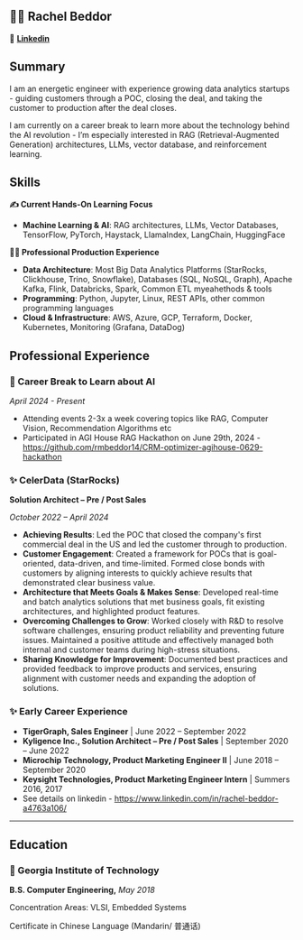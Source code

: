 ## 👩‍💻 Rachel Beddor

🔗 [**Linkedin**](https://www.linkedin.com/in/rachel-beddor-a4763a106/) 

## Summary

I am an energetic engineer with experience growing data analytics startups - guiding customers through a POC, closing the deal, and taking the customer to production after the deal closes. 

I am currently on a career break to learn more about the technology behind the AI revolution - I’m especially interested in RAG (Retrieval-Augmented Generation) architectures, LLMs, vector database, and reinforcement learning. 

## Skills

**✍️ Current Hands-On Learning Focus**

- **Machine Learning & AI**: RAG architectures, LLMs, Vector Databases, TensorFlow, PyTorch, Haystack, LlamaIndex, LangChain, HuggingFace

**👩‍🔧 Professional Production Experience**

- **Data Architecture**: Most Big Data Analytics Platforms (StarRocks, Clickhouse, Trino, Snowflake), Databases (SQL, NoSQL, Graph), Apache Kafka, Flink, Databricks, Spark, Common ETL myeahethods & tools
- **Programming**: Python, Jupyter, Linux, REST APIs, other common programming languages
- **Cloud & Infrastructure**: AWS, Azure, GCP, Terraform, Docker, Kubernetes, Monitoring (Grafana, DataDog)

## Professional Experience

### 🚀 Career Break to Learn about AI

*April 2024 - Present*

- Attending events 2-3x a week covering topics like RAG, Computer Vision, Recommendation Algorithms etc
- Participated in AGI House RAG Hackathon on June 29th, 2024 - https://github.com/rmbeddor14/CRM-optimizer-agihouse-0629-hackathon

### ✨ CelerData (StarRocks)

**Solution Architect – Pre / Post Sales**

*October 2022 – April 2024*

- **Achieving Results**: Led the POC that closed the company's first commercial deal in the US and led the customer through to production.
- **Customer Engagement**: Created a framework for POCs that is goal-oriented, data-driven, and time-limited. Formed close bonds with customers by aligning interests to quickly achieve results that demonstrated clear business value.
- **Architecture that Meets Goals & Makes Sense**: Developed real-time and batch analytics solutions that met business goals, fit existing architectures, and highlighted product features.
- **Overcoming Challenges to Grow**: Worked closely with R&D to resolve software challenges, ensuring product reliability and preventing future issues. Maintained a positive attitude and effectively managed both internal and customer teams during high-stress situations.
- **Sharing Knowledge for Improvement**: Documented best practices and provided feedback to improve products and services, ensuring alignment with customer needs and expanding the adoption of solutions.

### ✨ Early Career Experience

- **TigerGraph, Sales Engineer** | June 2022 – September 2022
- **Kyligence Inc., Solution Architect – Pre / Post Sales** | September 2020 – June 2022
- **Microchip Technology, Product Marketing Engineer II** | June 2018 – September 2020
- **Keysight Technologies, Product Marketing Engineer Intern** | Summers 2016, 2017
- See details on linkedin - https://www.linkedin.com/in/rachel-beddor-a4763a106/

---

## Education

### 🐝 Georgia Institute of Technology

**B.S. Computer Engineering,** *May 2018*

Concentration Areas: VLSI, Embedded Systems

Certificate in Chinese Language (Mandarin/ 普通话)
